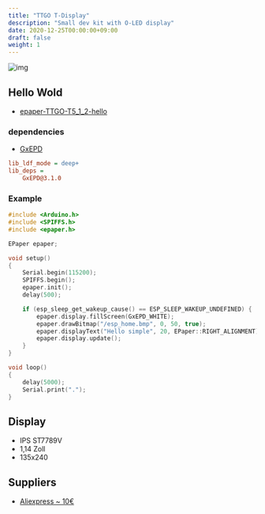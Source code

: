 ```yaml
---
title: "TTGO T-Display"
description: "Small dev kit with O-LED display"
date: 2020-12-25T00:00:00+09:00
draft: false
weight: 1
---
```

![img](/images/ttgo_t-display.png)

## Hello Wold
* [epaper-TTGO-T5_1_2-hello](https://github.com/ESP32Home/epaper-TTGO-T5_1_2-hello)

### dependencies
* [GxEPD](https://github.com/ZinggJM/GxEPD)

```ini
lib_ldf_mode = deep+
lib_deps =
    GxEPD@3.1.0
```
### Example
```c++
#include <Arduino.h>
#include <SPIFFS.h>
#include <epaper.h>

EPaper epaper;

void setup()
{
    Serial.begin(115200);
    SPIFFS.begin();
    epaper.init();
    delay(500);

    if (esp_sleep_get_wakeup_cause() == ESP_SLEEP_WAKEUP_UNDEFINED) {
        epaper.display.fillScreen(GxEPD_WHITE);
        epaper.drawBitmap("/esp_home.bmp", 0, 50, true);
        epaper.displayText("Hello simple", 20, EPaper::RIGHT_ALIGNMENT);
        epaper.display.update();
    }
}

void loop()
{
    delay(5000);
    Serial.print(".");
}
```

## Display
* IPS ST7789V
* 1,14 Zoll
* 135x240

## Suppliers
* [Aliexpress ~ 10€](https://de.aliexpress.com/item/4000829894292.html?spm=a2g0s.9042311.0.0.33794c4dbkKB4T)
